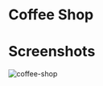 # Coffee Shop

# Screenshots

![coffee-shop](https://github.com/user-attachments/assets/828c8137-5860-45cf-8e46-386bea3d3a34)


